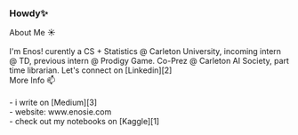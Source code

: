 ### Howdy✨

  <summary>About Me ☀️</summary>
  <br>
  I'm Enos! curently a CS + Statistics @ Carleton University, incoming intern @ TD, previous intern @ Prodigy Game. Co-Prez @ Carleton AI Society, part time librarian. Let's connect on [Linkedin][2] 



  <summary>More Info 📫</summary>
  <br>
    - i write on [Medium][3] 
    <br>
    - website: www.enosie.com
    <br>
    - check out my notebooks on [Kaggle][1]
  
  <!-- Links to social media accounts -->
  [1]: https://www.kaggle.com/enosie 
  [2]: https://www.linkedin.com/in/enosodigie
  [3]: https://enosie.medium.com/
